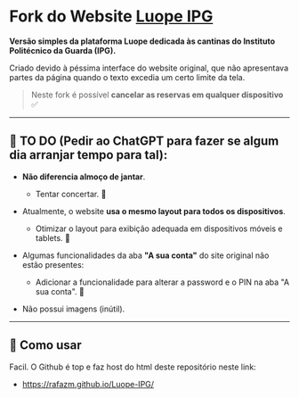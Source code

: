 # Fork do Website [Luope IPG](https://ipg.luope.com/)

**Versão simples da plataforma Luope dedicada às cantinas do Instituto Politécnico da Guarda (IPG).**

Criado devido à péssima interface do website original, que não apresentava partes da página quando o texto excedia um certo limite da tela.  

> Neste fork é possível **cancelar as reservas em qualquer dispositivo** ✅ 

---

## 📌 TO DO (Pedir ao ChatGPT para fazer se algum dia arranjar tempo para tal):

- **Não diferencia almoço de jantar**.

    - Tentar concertar. 📌

- Atualmente, o website **usa o mesmo layout para todos os dispositivos**.

    - Otimizar o layout para exibição adequada em dispositivos móveis e tablets. 📌

- Algumas funcionalidades da aba **"A sua conta"** do site original não estão presentes:

    - Adicionar a funcionalidade para alterar a password e o PIN na aba "A sua conta". 📌

- Não possui imagens (inútil).

---

## 🚀 Como usar

Facil.
O Github é top e faz host do html deste repositório neste link:
- https://rafazm.github.io/Luope-IPG/



